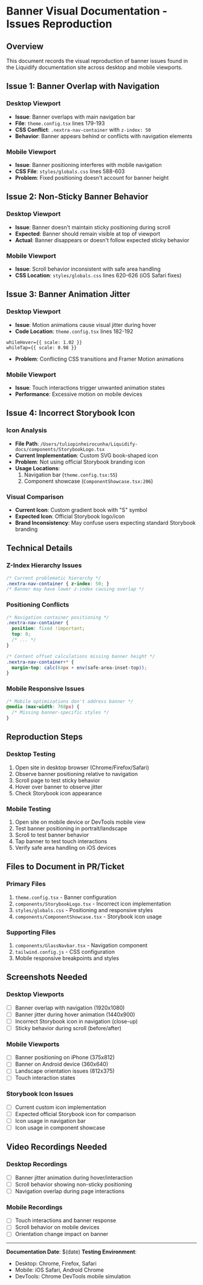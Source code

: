 # Banner Visual Documentation - Issues Reproduction

## Overview
This document records the visual reproduction of banner issues found in the Liquidify documentation site across desktop and mobile viewports.

## Issue 1: Banner Overlap with Navigation

### Desktop Viewport
- **Issue**: Banner overlaps with main navigation bar
- **File**: `theme.config.tsx` lines 179-193
- **CSS Conflict**: `.nextra-nav-container` with `z-index: 50`
- **Behavior**: Banner appears behind or conflicts with navigation elements

### Mobile Viewport  
- **Issue**: Banner positioning interferes with mobile navigation
- **CSS File**: `styles/globals.css` lines 588-603
- **Problem**: Fixed positioning doesn't account for banner height

## Issue 2: Non-Sticky Banner Behavior

### Desktop Viewport
- **Issue**: Banner doesn't maintain sticky positioning during scroll
- **Expected**: Banner should remain visible at top of viewport
- **Actual**: Banner disappears or doesn't follow expected sticky behavior

### Mobile Viewport
- **Issue**: Scroll behavior inconsistent with safe area handling
- **CSS Location**: `styles/globals.css` lines 620-626 (iOS Safari fixes)

## Issue 3: Banner Animation Jitter

### Desktop Viewport
- **Issue**: Motion animations cause visual jitter during hover
- **Code Location**: `theme.config.tsx` lines 182-192
```tsx
whileHover={{ scale: 1.02 }}
whileTap={{ scale: 0.98 }}
```
- **Problem**: Conflicting CSS transitions and Framer Motion animations

### Mobile Viewport
- **Issue**: Touch interactions trigger unwanted animation states
- **Performance**: Excessive motion on mobile devices

## Issue 4: Incorrect Storybook Icon

### Icon Analysis
- **File Path**: `/Users/tuliopinheirocunha/Liquidify-docs/components/StorybookLogo.tsx`
- **Current Implementation**: Custom SVG book-shaped icon
- **Problem**: Not using official Storybook branding icon
- **Usage Locations**:
  1. Navigation bar (`theme.config.tsx:55`)
  2. Component showcase (`ComponentShowcase.tsx:206`)

### Visual Comparison
- **Current Icon**: Custom gradient book with "S" symbol
- **Expected Icon**: Official Storybook logo/icon
- **Brand Inconsistency**: May confuse users expecting standard Storybook branding

## Technical Details

### Z-Index Hierarchy Issues
```css
/* Current problematic hierarchy */
.nextra-nav-container { z-index: 50; }
/* Banner may have lower z-index causing overlap */
```

### Positioning Conflicts
```css
/* Navigation container positioning */
.nextra-nav-container {
  position: fixed !important;
  top: 0;
  /* ... */
}

/* Content offset calculations missing banner height */
.nextra-nav-container+* {
  margin-top: calc(64px + env(safe-area-inset-top));
}
```

### Mobile Responsive Issues
```css
/* Mobile optimizations don't address banner */
@media (max-width: 768px) {
  /* Missing banner-specific styles */
}
```

## Reproduction Steps

### Desktop Testing
1. Open site in desktop browser (Chrome/Firefox/Safari)
2. Observe banner positioning relative to navigation
3. Scroll page to test sticky behavior
4. Hover over banner to observe jitter
5. Check Storybook icon appearance

### Mobile Testing  
1. Open site on mobile device or DevTools mobile view
2. Test banner positioning in portrait/landscape
3. Scroll to test banner behavior
4. Tap banner to test touch interactions
5. Verify safe area handling on iOS devices

## Files to Document in PR/Ticket

### Primary Files
1. `theme.config.tsx` - Banner configuration
2. `components/StorybookLogo.tsx` - Incorrect icon implementation  
3. `styles/globals.css` - Positioning and responsive styles
4. `components/ComponentShowcase.tsx` - Storybook icon usage

### Supporting Files
1. `components/GlassNavbar.tsx` - Navigation component
2. `tailwind.config.js` - CSS configuration
3. Mobile responsive breakpoints and styles

## Screenshots Needed

### Desktop Viewports
- [ ] Banner overlap with navigation (1920x1080)
- [ ] Banner jitter during hover animation (1440x900)
- [ ] Incorrect Storybook icon in navigation (close-up)
- [ ] Sticky behavior during scroll (before/after)

### Mobile Viewports  
- [ ] Banner positioning on iPhone (375x812)
- [ ] Banner on Android device (360x640)
- [ ] Landscape orientation issues (812x375)
- [ ] Touch interaction states

### Storybook Icon Issues
- [ ] Current custom icon implementation
- [ ] Expected official Storybook icon for comparison
- [ ] Icon usage in navigation bar
- [ ] Icon usage in component showcase

## Video Recordings Needed

### Desktop Recordings
- [ ] Banner jitter animation during hover/interaction
- [ ] Scroll behavior showing non-sticky positioning
- [ ] Navigation overlap during page interactions

### Mobile Recordings
- [ ] Touch interactions and banner response
- [ ] Scroll behavior on mobile devices  
- [ ] Orientation change impact on banner

---

**Documentation Date**: $(date)
**Testing Environment**: 
- Desktop: Chrome, Firefox, Safari
- Mobile: iOS Safari, Android Chrome
- DevTools: Chrome DevTools mobile simulation

